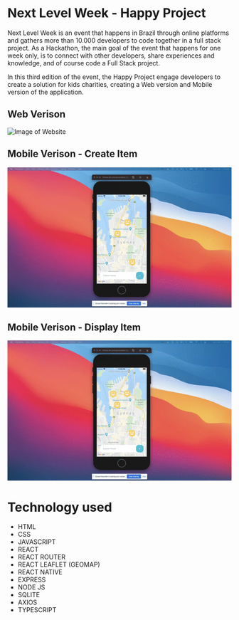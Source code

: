 # Next Level Week - Happy Project

Next Level Week is an event that happens in Brazil through online platforms and gathers more than 10.000 developers to code together in a full stack project. As a Hackathon,  the main goal of the event that happens for one week only, is to connect with other developers, share experiences and knowledge, and of course code a Full Stack project.

In this third edition of the event, the Happy Project engage developers to create a solution for kids charities, creating a Web version and Mobile version of the application.

## Web Verison

![Image of Website](https://github.com/walissoncom/NextLevelWeek-3/blob/master/happy-web-demo.gif)


## Mobile Verison - Create Item

![Image of Mobile](https://github.com/walissoncom/NextLevelWeek-3/blob/master/happy-mobile-create-demo.gif)


## Mobile Verison - Display Item

![Image of Mobile 2](https://github.com/walissoncom/NextLevelWeek-3/blob/master/happy-mobile-display-demo.gif)

# Technology used

- HTML
- CSS
- JAVASCRIPT
- REACT
- REACT ROUTER
- REACT LEAFLET (GEOMAP)
- REACT NATIVE
- EXPRESS
- NODE JS
- SQLITE
- AXIOS
- TYPESCRIPT